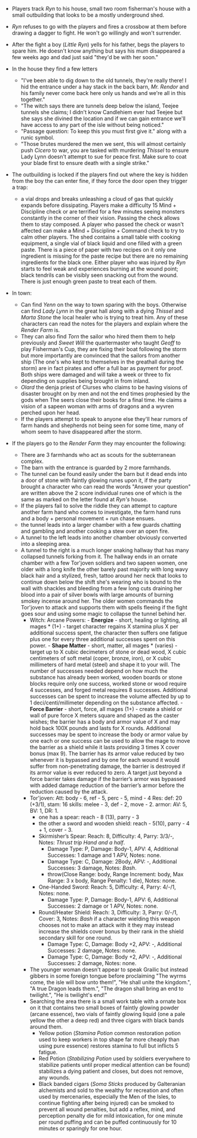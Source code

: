 - Players track _Ryn_ to his house, small two room fisherman's house with a small outbuilding that looks to be a mostly underground shed.
- _Ryn_ refuses to go with the players and fires a crossbow at them before drawing a dagger to fight. He won't go willingly and won't surrender.
- After the fight a boy (_Little Ryn_) yells for his father, begs the players to spare him. He doesn't know anything but says his mum disappeared a few weeks ago and dad just said "they'd be with her soon."
- In the house they find a few letters
    - "I've been able to dig down to the old tunnels, they're really there! I hid the entrance under a hay stack in the back barn, _Mr. Rendor_ and his family never come back here only us hands and we're all in this together."
    - "The witch says there are tunnels deep below the island, Teejee tunnels she claims; I didn't know Candlehiem ever had Teejee but she says she divined the location and if we can gain entrance we'll have access to any part of the isle without being noticed."
    - "Passage question: To keep this you must first give it." along with a runic symbol.
    - "Those brutes murdered the men we sent, this will almost certainly push _Cicero_ to war, you are tasked with murdering _Thissel_ to ensure Lady Lynn doesn't attempt to sue for peace first. Make sure to coat your blade first to ensure death with a single strike."
- The outbuilding is locked if the players find out where the key is hidden from the boy the can enter fine, if they force the door open they trigger a trap:
    - a vial drops and breaks unleashing a cloud of gas that quickly expands before dissipating. Players make a difficulty 15 Mind + Discipline check or are terrified for a few minutes seeing monsters constantly in the corner of their vision. Passing the check allows them to stay composed. A player who passed the check or wasn't affected can make a Mind + Discipline + Command check to try to calm other players.
  The shed contains a small table with cooking equipment, a single vial of black liquid and one filled with a green paste. There is a piece of paper with two recipes on it only one ingredient is missing for the paste recipe but there are no remaining ingredients for the black one.
  Either player who was injured by _Ryn_ starts to feel weak and experiences burning at the wound point; black tendrils can be visibly seen snacking out from the wound. There is just enough green paste to treat each of them.

- In town:
    - Can find _Yenn_ on the way to town sparing with the boys. Otherwise can find _Lady Lynn_ in the great hall along with a dying _Thissel_ and _Marta Stone_ the local healer who is trying to treat him. Any of these characters can read the notes for the players and explain where the _Render Farm_ is.
    - They can also find _Torn_ the sailor who hired them them to help previously and _Sweet Will_ the quartermaster who taught _Geoff_ to play Fisherman's Cup, they are fixing their boat following the storm but more importantly are convinced that the sailors from another ship (The one's who kept to themselves in the greathall during the storm) are in fact pirates and offer a full bar as payment for proof. Both ships were damaged and will take a week or three to fix depending on supplies being brought in from inland.
    - _Olard_ the denja priest of Clurses who claims to be having visions of disaster brought on by men and not the end times prophesied by the gods when The seers close their books for a final time. He claims a vision of a sapeen woman with arms of dragons and a wyvren perched upon her head.
    - If the players attempt to speak to anyone else they'll hear rumors of farm hands and shepherds not being seen for some time, many of whom seem to have disappeared after the storm.

- If the players go to the _Render Farm_ they may encounter the following:
    - There are 3 farmhands who act as scouts for the subterranean complex.
    - The barn with the entrance is guarded by 2 more farmhands.
    - The tunnel can be found easily under the barn but it dead ends into a door of stone with faintly glowing runes upon it, if the party brought a character who can read the words "Answer your question" are written above the 2 score individual runes one of which is the same as marked on the letter found at _Ryn's_ house.
    - If the players fail to solve the riddle they can attempt to capture another farm hand who comes to investigate, the farm hand runs and a body + personal movement + run chase ensues.
    - the tunnel leads into a larger chamber with a few guards chatting and gambling and another cooking a stew over an open fire.
    - A tunnel to the left leads into another chamber obviously converted into a sleeping area.
    - A tunnel to the right is a much longer snaking hallway that has many collapsed tunnels forking from it. The hallway ends in an ornate chamber with a few Tor'joven soldiers and two sapeen women, one older with a long knife the other barely past majority with long wavy black hair and a stylized, fresh, tattoo around her neck that looks to continue down below the shift she's wearing who is bound to the wall with shackles and bleeding from a few long cuts draining her blood into a pair of silver bowls with large amounts of burning smokey incense around her. The older women commands the Tor'joven to attack and supports them with spells fleeing if the fight goes sour and using some magic to collapse the tunnel behind her.
        - Witch:
            Arcane Powers:
                - **Energize** - short, healing or lighting, all mages
                  * (1+) - target character regains X stamina plus X per additional success spent, the character then suffers one fatigue plus one for every three additional successes spent on this power.
                - **Shape Matter** - short, matter, all mages
                  * (varies) - target up to X cubic decimeters of stone or dead wood, X cubic centimeters of soft metal (coper, bronze, iron), or X cubic millimeters of hard metal (steel) and shape it to your will. The number of successes needed depend on how much the substance has already been worked, wooden boards or stone blocks require only one success, worked stone or wood require 4 successes, and forged metal requires 8 successes. Additional successes can be spent to increase the volume affected by up to 1 deci/centi/millimeter depending on the substance affected.
                - **Force Barrier** - short, force, all mages
                  (1+) - create a shield or wall of pure force X meters square and shaped as the caster wishes; the barrier has a body and armor value of X and may hold back 100X pounds and lasts for X rounds. Additional successes may be spent to increase the body or armor value by one each or one success can be used to allow the mage to move the barrier as a shield while it lasts providing 3 times X cover bonus (max 9). The barrier has its armor value reduced by two whenever it is bypassed and by one for each wound it would suffer from non-penetrating damage, the barrier is destroyed if its armor value is ever reduced to zero. A target just beyond a force barrier takes damage if the barrier’s armor was bypassed with added damage reduction of the barrier’s armor before the reduction caused by the attack.
        - Tor'joven:
            Att: body - 6, ref - 5, perc - 5, mind - 4
            Res: def: 20 (+3/1), stam: 16
            skills: melee - 3, def - 2, move - 2.
            armor: AV: 5, BV: 1, DR: 1.
            - one has a spear: reach - 8 (13), parry - 3
            - the other a sword and wooden shield: reach - 5(10), parry - 4 + 1, cover - 3.
            -  Skirmisher’s Spear: Reach: 8, Difficulty: 4, Parry: 3/3/-, Notes: _Thrust_ _trip_ _Hand and a half_.
                  - Damage Type: P, Damage: Body-1, APV: 4, Additional Successes: 1 damage and 1 APV, Notes: none.
                  - Damage Type: C, Damage: 2Body, APV: -, Additional Successes: 3 damage, Notes: _Bash_.
                  - throw(Close Range: body, Range Increment: body, Max Range: 3 x body, Range Penalty: 1 die), Notes: none.
            - One-Handed Sword: Reach: 5, Difficulty: 4, Parry: 4/-/1, Notes: none.
                - Damage Type: P, Damage: Body-1, APV: 6, Additional Successes: 2 damage or 1 APV, Notes: none.      
            - Round/Heater Shield: Reach: 3, Difficulty: 3, Parry: 0/-/1, Cover: 3, Notes: _Bash_ if a character wielding this weapon chooses not to make an attack with it they may instead increase the shields cover bonus by their rank in the shield secondary skill for one round.
                - Damage Type: C, Damage: Body +2, APV: -, Additional Successes: 2 damage, Notes: none.
                - Damage Type: C, Damage: Body +2, APV: -, Additional Successes: 2 damage, Notes: none.            
        - The younger woman doesn't appear to speak Grailic but instead gibbers in some foreign tongue before proclaiming "The wyrms come, the isle will bow unto them!", "He shall unite the kingdom.", "A true Dragon leads them.", "The dragon shall bring an end to twilight.", "He is twilight's end!" 
        - Searching the area there is a small work table with a ornate box on it that contains two small boxes of faintly glowing powder (arcane essence), two vials of faintly glowing liquid (one a pale yellow the other a deep red) and three cigars with black bands around them.
            - Yellow potion (_Stamina Potion_ common restoration potion used to keep workers in top shape far more cheaply than using pure essence) restores stamina to full but inflicts 5 fatigue.
            - Red Potion (_Stabilizing Potion_ used by soldiers everywhere to stabilize patients until proper medical attention can be found) stabilizes a dying patient and closes, but does not remove, any wounds.
            - Black banded cigars (_Soma Sticks_ produced by Galteranian alchemists and sold to the wealthy for recreation and often used by mercenaries, especially the Men of the Isles, to continue fighting after being injured) can be smoked to prevent all wound penalties, but add a reflex, mind, and perception penalty die for mild intoxication, for one minute per round puffing and can be puffed continuously for 10 minutes or sparingly for one hour.
